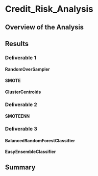 # Credit_Risk_Analysis
## Overview of the Analysis
## Results
### Deliverable 1
#### RandomOverSampler
#### SMOTE
#### ClusterCentroids
### Deliverable 2
#### SMOTEENN
### Deliverable 3
#### BalancedRandomForestClassifier
#### EasyEnsembleClassifier
## Summary

